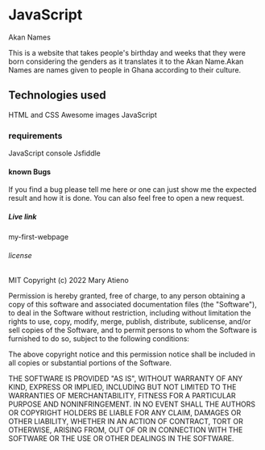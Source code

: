 # JavaScript

  Akan Names

This is a website that takes people's birthday and weeks that they were born considering the genders as it translates it to the Akan Name.Akan Names are names given to people in Ghana according to their culture.

## Technologies used

  HTML and CSS
  Awesome images
  JavaScript

### requirements

 JavaScript console
 Jsfiddle

#### known Bugs

If you find a bug please tell me here or one can just show me the expected result and how it is done.
You can also feel free to open a new request.

##### Live link

 my-first-webpage

###### license

MIT Copyright (c) 2022 Mary Atieno

Permission is hereby granted, free of charge, to any person obtaining a copy
of this software and associated documentation files (the "Software"), to deal
in the Software without restriction, including without limitation the rights
to use, copy, modify, merge, publish, distribute, sublicense, and/or sell
copies of the Software, and to permit persons to whom the Software is
furnished to do so, subject to the following conditions:

The above copyright notice and this permission notice shall be included in all
copies or substantial portions of the Software.

THE SOFTWARE IS PROVIDED "AS IS", WITHOUT WARRANTY OF ANY KIND, EXPRESS OR
IMPLIED, INCLUDING BUT NOT LIMITED TO THE WARRANTIES OF MERCHANTABILITY,
FITNESS FOR A PARTICULAR PURPOSE AND NONINFRINGEMENT. IN NO EVENT SHALL THE
AUTHORS OR COPYRIGHT HOLDERS BE LIABLE FOR ANY CLAIM, DAMAGES OR OTHER
LIABILITY, WHETHER IN AN ACTION OF CONTRACT, TORT OR OTHERWISE, ARISING FROM,
OUT OF OR IN CONNECTION WITH THE SOFTWARE OR THE USE OR OTHER DEALINGS IN THE
SOFTWARE.
